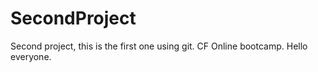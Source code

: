 # SecondProject
Second project, this is the first one using git. CF Online bootcamp. Hello everyone.
